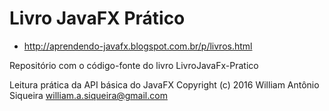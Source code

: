 # Livro JavaFX Prático

* http://aprendendo-javafx.blogspot.com.br/p/livros.html

Repositório com o código-fonte do livro LivroJavaFx-Pratico

Leitura prática da API básica do JavaFX
Copyright (c) 2016 William Antônio Siqueira <william.a.siqueira@gmail.com>
